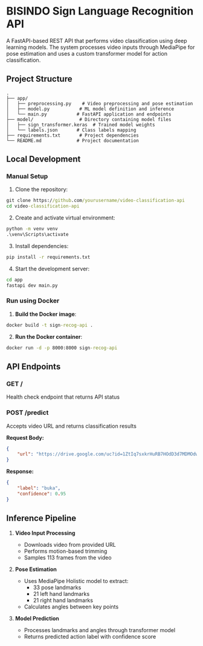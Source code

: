 # BISINDO Sign Language Recognition API

A FastAPI-based REST API that performs video classification using deep learning models. The system processes video inputs through MediaPipe for pose estimation and uses a custom transformer model for action classification.

## Project Structure

```
.
├── app/
│   ├── preprocessing.py    # Video preprocessing and pose estimation
│   ├── model.py           # ML model definition and inference
│   └── main.py           # FastAPI application and endpoints
├── model/                 # Directory containing model files
│   ├── sign_transformer.keras  # Trained model weights
│   └── labels.json       # Class labels mapping
├── requirements.txt       # Project dependencies
└── README.md             # Project documentation
```

## Local Development

### Manual Setup
1. Clone the repository:
```cmd
git clone https://github.com/yourusername/video-classification-api
cd video-classification-api
```

2. Create and activate virtual environment:
```cmd
python -m venv venv
.\venv\Scripts\activate
```

3. Install dependencies:
```cmd
pip install -r requirements.txt
```

4. Start the development server:
```cmd
cd app
fastapi dev main.py
```

### Run using Docker
1. **Build the Docker image**:
```cmd
docker build -t sign-recog-api .
```

2. **Run the Docker container**:
```cmd
docker run -d -p 8000:8000 sign-recog-api
```

## API Endpoints

### GET /
Health check endpoint that returns API status

### POST /predict
Accepts video URL and returns classification results

**Request Body:**
```json
{
    "url": "https://drive.google.com/uc?id=1ZtIq7sxkrHuRB7HOdD3d7MDMOdwRFdPm&export=download"
}
```

**Response:**
```json
{
    "label": "buka",
    "confidence": 0.95
}
```

## Inference Pipeline

1. **Video Input Processing**
   - Downloads video from provided URL
   - Performs motion-based trimming
   - Samples 113 frames from the video

2. **Pose Estimation**
   - Uses MediaPipe Holistic model to extract:
     - 33 pose landmarks
     - 21 left hand landmarks
     - 21 right hand landmarks
   - Calculates angles between key points

3. **Model Prediction**
   - Processes landmarks and angles through transformer model
   - Returns predicted action label with confidence score
